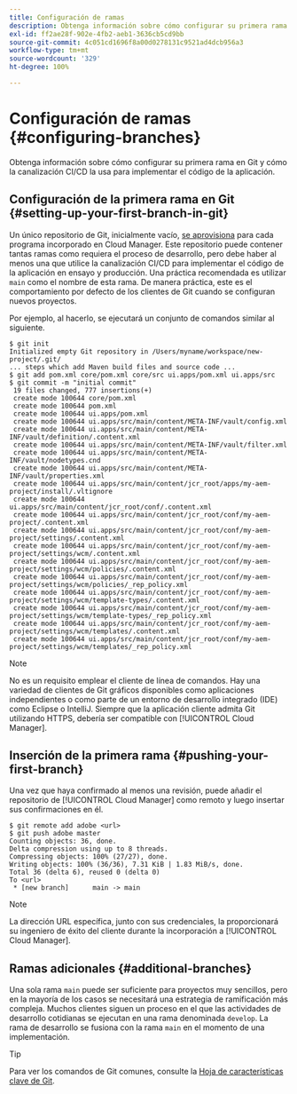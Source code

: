```yaml
---
title: Configuración de ramas
description: Obtenga información sobre cómo configurar su primera rama en Git y cómo la canalización CI/CD la usa para implementar el código de la aplicación.
exl-id: ff2ae28f-902e-4fb2-aeb1-3636cb5cd9bb
source-git-commit: 4c051cd1696f8a00d0278131c9521ad4dcb956a3
workflow-type: tm+mt
source-wordcount: '329'
ht-degree: 100%

---
```



# Configuración de ramas {#configuring-branches}

Obtenga información sobre cómo configurar su primera rama en Git y cómo la canalización CI/CD la usa para implementar el código de la aplicación.

## Configuración de la primera rama en Git {#setting-up-your-first-branch-in-git}

Un único repositorio de Git, inicialmente vacío, [se aprovisiona](/help/requirements/environment-provisioning.md) para cada programa incorporado en Cloud Manager. Este repositorio puede contener tantas ramas como requiera el proceso de desarrollo, pero debe haber al menos una que utilice la canalización CI/CD para implementar el código de la aplicación en ensayo y producción. Una práctica recomendada es utilizar `main` como el nombre de esta rama. De manera práctica, este es el comportamiento por defecto de los clientes de Git cuando se configuran nuevos proyectos.

Por ejemplo, al hacerlo, se ejecutará un conjunto de comandos similar al siguiente.

```shell
$ git init
Initialized empty Git repository in /Users/myname/workspace/new-project/.git/
... steps which add Maven build files and source code ...
$ git add pom.xml core/pom.xml core/src ui.apps/pom.xml ui.apps/src
$ git commit -m "initial commit"
 19 files changed, 777 insertions(+)
 create mode 100644 core/pom.xml
 create mode 100644 pom.xml
 create mode 100644 ui.apps/pom.xml
 create mode 100644 ui.apps/src/main/content/META-INF/vault/config.xml
 create mode 100644 ui.apps/src/main/content/META-INF/vault/definition/.content.xml
 create mode 100644 ui.apps/src/main/content/META-INF/vault/filter.xml
 create mode 100644 ui.apps/src/main/content/META-INF/vault/nodetypes.cnd
 create mode 100644 ui.apps/src/main/content/META-INF/vault/properties.xml
 create mode 100644 ui.apps/src/main/content/jcr_root/apps/my-aem-project/install/.vltignore
 create mode 100644 ui.apps/src/main/content/jcr_root/conf/.content.xml
 create mode 100644 ui.apps/src/main/content/jcr_root/conf/my-aem-project/.content.xml
 create mode 100644 ui.apps/src/main/content/jcr_root/conf/my-aem-project/settings/.content.xml
 create mode 100644 ui.apps/src/main/content/jcr_root/conf/my-aem-project/settings/wcm/.content.xml
 create mode 100644 ui.apps/src/main/content/jcr_root/conf/my-aem-project/settings/wcm/policies/.content.xml
 create mode 100644 ui.apps/src/main/content/jcr_root/conf/my-aem-project/settings/wcm/policies/_rep_policy.xml
 create mode 100644 ui.apps/src/main/content/jcr_root/conf/my-aem-project/settings/wcm/template-types/.content.xml
 create mode 100644 ui.apps/src/main/content/jcr_root/conf/my-aem-project/settings/wcm/template-types/_rep_policy.xml
 create mode 100644 ui.apps/src/main/content/jcr_root/conf/my-aem-project/settings/wcm/templates/.content.xml
 create mode 100644 ui.apps/src/main/content/jcr_root/conf/my-aem-project/settings/wcm/templates/_rep_policy.xml
```

>[!NOTE]
>
>No es un requisito emplear el cliente de línea de comandos. Hay una variedad de clientes de Git gráficos disponibles como aplicaciones independientes o como parte de un entorno de desarrollo integrado (IDE) como Eclipse o IntelliJ. Siempre que la aplicación cliente admita Git utilizando HTTPS, debería ser compatible con [!UICONTROL Cloud Manager].

## Inserción de la primera rama {#pushing-your-first-branch}

Una vez que haya confirmado al menos una revisión, puede añadir el repositorio de [!UICONTROL Cloud Manager] como remoto y luego insertar sus confirmaciones en él.

```shell
$ git remote add adobe <url>
$ git push adobe master
Counting objects: 36, done.
Delta compression using up to 8 threads.
Compressing objects: 100% (27/27), done.
Writing objects: 100% (36/36), 7.31 KiB | 1.83 MiB/s, done.
Total 36 (delta 6), reused 0 (delta 0)
To <url>
 * [new branch]      main -> main
```

>[!NOTE]
>
>La dirección URL específica, junto con sus credenciales, la proporcionará su ingeniero de éxito del cliente durante la incorporación a [!UICONTROL Cloud Manager].

## Ramas adicionales {#additional-branches}

Una sola rama `main` puede ser suficiente para proyectos muy sencillos, pero en la mayoría de los casos se necesitará una estrategia de ramificación más compleja. Muchos clientes siguen un proceso en el que las actividades de desarrollo cotidianas se ejecutan en una rama denominada `develop`. La rama de desarrollo se fusiona con la rama `main` en el momento de una implementación.

>[!TIP]
>
>Para ver los comandos de Git comunes, consulte la [Hoja de características clave de Git](https://github.github.com/training-kit/downloads/github-git-cheat-sheet).
